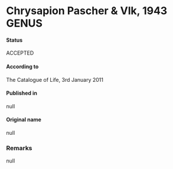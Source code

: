 Chrysapion Pascher & Vlk, 1943 GENUS
=======

#### Status
ACCEPTED

#### According to
The Catalogue of Life, 3rd January 2011

#### Published in
null

#### Original name
null

### Remarks
null